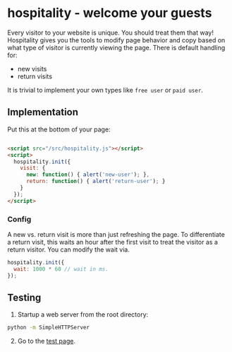 hospitality - welcome your guests
=========

Every visitor to your website is unique. You should treat them that way! Hospitality gives you the tools to modify page behavior and copy based on what type of visitor is currently viewing the page. There is default handling for:

- new visits
- return visits

It is trivial to implement your own types like `free user` or `paid user`.

## Implementation

Put this at the bottom of your page:

```html

<script src="/src/hospitality.js"></script>
<script>
  hospitality.init({
    visit: {
      new: function() { alert('new-user'); },
      return: function() { alert('return-user'); }
    }
  });
</script>
```

### Config

A new vs. return visit is more than just refreshing the page. To differentiate a return visit, this waits an hour after the first visit to treat the visitor as a return visitor. You can modify the wait via.

```javascript
hospitality.init({
  wait: 1000 * 60 // wait in ms.
});
```

## Testing

1. Startup a web server from the root directory:

```bash
python -m SimpleHTTPServer
```

2. Go to the [test page](http://lvh.me:8080/test).
